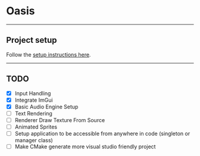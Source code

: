 # Oasis

***

## Project setup

Follow the [setup instructions here](setup.md).

***

## TODO

- [x] Input Handling
- [x] Integrate ImGui
- [x] Basic Audio Engine Setup
- [ ] Text Rendering
- [ ] Renderer Draw Texture From Source
- [ ] Animated Sprites
- [ ] Setup application to be accessible from anywhere in code (singleton or manager class)
- [ ] Make CMake generate more visual studio friendly project
